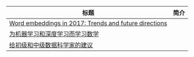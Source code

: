 | 标题                                                         | 简介 |
| ------------------------------------------------------------ | ---- |
| [Word embeddings in 2017: Trends and future directions](http://ruder.io/word-embeddings-2017/index.html?from=hackcv&hmsr=hackcv.com&utm_medium=hackcv.com&utm_source=hackcv.com) |      |
| [为机器学习和深度学习而学习数学](https://medium.com/towards-data-science/learning-maths-for-machine-learning-and-deep-learning-5509c097ee83?from=hackcv&hmsr=hackcv.com&utm_medium=hackcv.com&utm_source=hackcv.com) |      |
| [给初级和中级数据科学家的建议](https://medium.com/@rchang/advice-for-new-and-junior-data-scientists-2ab02396cf5b?from=hackcv&hmsr=hackcv.com&utm_medium=hackcv.com&utm_source=hackcv.com) |      |

